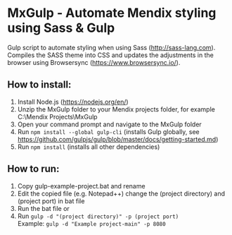 # MxGulp - Automate Mendix styling using Sass & Gulp
Gulp script to automate styling when using Sass (http://sass-lang.com). Compiles the SASS theme into CSS and updates the adjustments in the browser using Browsersync (https://www.browsersync.io/).

## How to install:  
  
1) Install Node.js (https://nodejs.org/en/)  
2) Unzip the MxGulp folder to your Mendix projects folder, for example C:\Mendix Projects\MxGulp  
3) Open your command prompt and navigate to the MxGulp folder  
4) Run ```npm install --global gulp-cli``` (installs Gulp globally, see https://github.com/gulpjs/gulp/blob/master/docs/getting-started.md)  
5) Run ```npm install``` (installs all other dependencies)  
  
## How to run:  
1) Copy gulp-example-project.bat and rename 
2) Edit the copied file (e.g. Notepad++) change the (project directory) and (project port) in bat file 
3) Run the bat file 
or 
1) Run ```gulp -d "(project directory)" -p (project port)```  
      Example: ```gulp -d "Example project-main" -p 8080```
